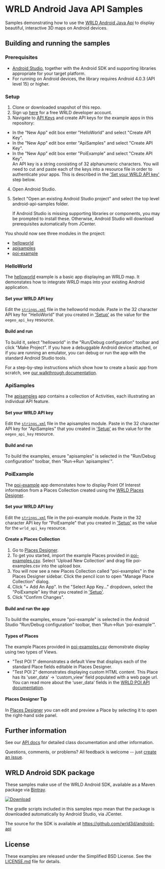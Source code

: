 # WRLD Android Java API Samples
Samples demonstrating how to use the [WRLD Android Java Api](https://docs.wrld3d.com/android/latest/docs/api/) to display beautiful, interactive 3D maps on Android devices.

## Building and running the samples
### Prerequisites
* [Android Studio](https://developer.android.com/studio/index.html), together with the Android SDK and supporting libraries appropriate for your target platform.
* For running on Android devices, the library requires Android 4.0.3 (API level 15) or higher.

### <a name="_setup1"></a>Setup
1. Clone or downloaded snapshot of this repo.
2. Sign up [here](https://www.wrld3d.com/register/) for a free WRLD developer account.
3. Navigate to [API Keys](https://accounts.wrld3d.com/#apikeys) and create API keys for the example apps in this repository:
  * In the "New App" edit box enter "HelloWorld" and select "Create API Key".
  * In the "New App" edit box enter "ApiSamples" and select "Create API Key".
  * In the "New App" edit box enter "PoiExample" and select "Create API Key".  
    An API key is a string consisting of 32 alphanumeric characters. You will need to cut and paste each of the keys into a resource file in order to authenticate your apps. This is described in the ['Set your WRLD API key'](#_setApiKey1) step below.

4. Open Android Studio.
5. Select "Open an existing Android Studio project" and select the top level android-api-samples folder.

   If Android Studio is missing supporting libraries or components, you may be prompted to install these. Otherwise, Android Studio will download prerequisites automatically from JCenter.

You should now see three modules in the project:
* [helloworld](https://github.com/wrld3d/android-api-samples/tree/master/helloworld)
* [apisamples](https://github.com/wrld3d/android-api-samples/tree/master/apisamples)
* [poi-example](https://github.com/wrld3d/android-api-samples/tree/master/poi-example)

### HelloWorld
The [helloworld](https://github.com/wrld3d/android-api-samples/tree/master/helloworld) example is a basic app displaying an WRLD map. It demonstates how to integrate WRLD maps into your existing Android application.

#### <a name="_setApiKey1"></a>Set your WRLD API key
Edit the [```strings.xml```](https://github.com/wrld3d/android-api-samples/blob/master/helloworld/src/main/res/values/strings.xml#L4) file in the helloworld module. Paste in the 32 character API key for "HelloWorld" that you created in ['Setup'](#_setup1) as the value for the ```eegeo_api_key``` resource.

#### Build and run
To build it, select "helloworld" in the "Run/Debug configuration" toolbar and click "Make Project". If you have a debuggable Android device attached, or if you are running an emulator, you can debug or run the app with the standard Android Studio tools.

For a step-by-step instructions which show how to create a basic app from scratch, see [our walkthrough documentation](https://docs.wrld3d.com/android/latest/docs/api/Walkthrough/).

### ApiSamples
The [apisamples](https://github.com/wrld3d/android-api-samples/tree/master/apisamples) app contains a collection of Activities, each illustrating an individual API feature.

#### Set your WRLD API key
Edit the [```strings.xml```](https://github.com/wrld3d/android-api-samples/blob/master/apisamples/src/main/res/values/strings.xml#L4) file in the apisamples module. Paste in the 32 character API key for "ApiSamples" that you created in ['Setup'](#_setup1) as the value for the ```eegeo_api_key``` resource.

#### Build and run
To build the examples, ensure "apisamples" is selected in the "Run/Debug configuration" toolbar, then "Run->Run 'apisamples'".

### PoiExample
The [poi-example](https://github.com/wrld3d/android-api-samples/tree/master/poi-example) app demonstates how to display Point Of Interest information from a Places Collection created using the [WRLD Places Designer](https://mapdesigner.wrld3d.com/poi/latest/).

#### Set your WRLD API key
Edit the [```strings.xml```](https://github.com/wrld3d/android-api-samples/blob/master/poi-example/src/main/res/values/strings.xml#L4) file in the poi-example module. Paste in the 32 character API key for "PoiExample" that you created in ['Setup'](#_setup1) as the value for the ```wrld_api_key``` resource.

#### Create a Places Collection
1. Go to [Places Designer](https://mapdesigner.wrld3d.com/poi/latest/).
2. To get you started, import the example Places provided in [poi-examples.csv](https://github.com/wrld3d/android-api-samples/tree/master/poi-example/poi-examples.csv). Select 'Upload New Collection' and drag file poi-examples.csv into the upload box.
3. You will now see a new Places Collection called "poi-examples" in the Places Designer sidebar. Click the pencil icon to open "Manage Place Collection" dialog.
4. Click "+ Add An App". In the "Select App Key..." dropdown, select the "PoiExample" key that you created in ['Setup'](#_setup1).
5. Click "Confirm Changes".

#### Build and run the app
To build the examples, ensure "poi-example" is selected in the Android Studio "Run/Debug configuration" toolbar, then "Run->Run 'poi-example'".

#### Types of Places
The example Places provided in [poi-examples.csv](https://github.com/wrld3d/android-api-samples/tree/master/poi-example/poi-examples.csv) demonstrate display using two types of Views.
* "Test POI 1" demonstrates a default View that displays each of the standard Place fields editable in Places Designer.
* "Test POI 2" demonstrates displaying custom HTML content. This Place has its 'user_data' -> 'custom_view' field populated with a web page url. You can read more about the 'user_data' fields in the [WRLD POI API documentation](https://github.com/wrld3d/wrld-poi-api#points-of-interest).

#### Places Designer Tip
In [Places Designer](https://mapdesigner.wrld3d.com/poi/latest/) you can edit and preview a Place by selecting it to open the right-hand side panel.

## Further information
See our [API docs](https://docs.wrld3d.com/android/latest/docs/api/) for detailed class documentation and other information.

Questions, comments, or problems? All feedback is welcome -- just [create an issue](https://github.com/wrld3d/android-api-samples/issues).

## WRLD Android SDK package
These samples make use of the WRLD Android SDK, available as a Maven package via [Bintray](https://bintray.com/wrld/maven/wrld-android-sdk). 

[ ![Download](https://api.bintray.com/packages/wrld/maven/wrld-android-sdk/images/download.svg) ](https://bintray.com/wrld/maven/wrld-android-sdk/_latestVersion)

The gradle scripts included in this samples repo mean that the package is downloaded automatically by Android Studio, via JCenter.

The source for the SDK is available at https://github.com/wrld3d/android-api

## License
These examples are released under the Simplified BSD License. See the [LICENSE.md](https://github.com/wrld3d/android-api-samples/blob/master/LICENSE.md) file for details.
